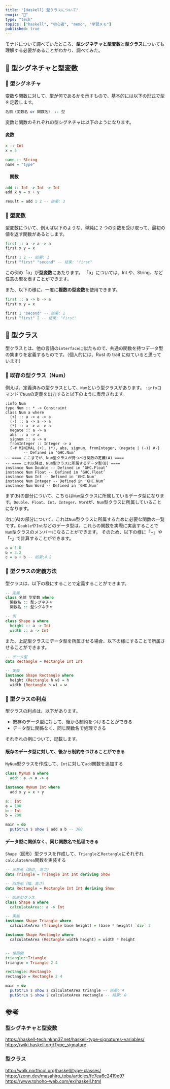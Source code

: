 ```yaml
---
title: "[Haskell] 型クラスについて"
emoji: "📓"
type: "tech"
topics: ["haskell", "初心者", "memo", "学習メモ"]
published: true
---
```


モナドについて調べていたところ、**型シグネチャと型変数**と**型クラス**についても理解する必要があることがわかり、調べてみた。

## 💠 型シグネチャと型変数

### 🔹 型シグネチャ

変数や関数に対して、型が何であるかを示すもので、基本的には以下の形式で型を定義します。

```haskell
名前（変数名 or 関数名） :: 型
```

変数と関数のそれぞれの型シグネチャは以下のようになります。

#### 変数

```haskell
x :: Int
x = 5

name :: String
name = "type"
```

#### 　関数

```haskell
add :: Int -> Int -> Int
add x y = x + y

result = add 1 2 -- 結果: 3
```

### 🔹 型変数

型変数について、例えば以下のような、単純に 2 つの引数を受け取って、最初の値を返す関数があるとします。

```haskell
first :: a -> a -> a
first x y = x

first 1 2 -- 結果: 1
first "first" "second" -- 結果: "first"
```

この例の「a」が**型変数**にあたります。
「a」については、Int や、String、など任意の型を表すことができます。

また、以下の様に、一度に**複数の型変数**を使用できます。

```haskell
first :: a -> b -> a
first x y = x

first 1 "second" -- 結果: 1
first "first" 2 -- 結果: "first"
```

## 💠 型クラス

型クラスとは、他の言語の`interface`に似たもので、共通の関数を持つデータ型の集まりを定義するものです。（個人的には、Rust の trait に似ていると思っています）

### 🔹 既存の型クラス（Num）

例えば、定義済みの型クラスとして、`Num`という型クラスがあります。
`:info`コマンドで`Num`の定義を出力すると以下のように表示されます。

```
:info Num
type Num :: * -> Constraint
class Num a where
  (+) :: a -> a -> a
  (-) :: a -> a -> a
  (*) :: a -> a -> a
  negate :: a -> a
  abs :: a -> a
  signum :: a -> a
  fromInteger :: Integer -> a
  {-# MINIMAL (+), (*), abs, signum, fromInteger, (negate | (-)) #-}
        -- Defined in ‘GHC.Num’
-- ==== ここまでが、Num型クラスが持つべき関数の定義(A) ====
-- ==== これ以降は、Num型クラスに所属するデータ型(B) ====
instance Num Double -- Defined in ‘GHC.Float’
instance Num Float -- Defined in ‘GHC.Float’
instance Num Int -- Defined in ‘GHC.Num’
instance Num Integer -- Defined in ‘GHC.Num’
instance Num Word -- Defined in ‘GHC.Num’
```

まず(B)の部分について、こちらは`Num`型クラスに所属しているデータ型になります。`Double`、`Float`、`Int`、`Integer`、`Word`が、`Num`型クラスに所属していることになります。

次に(A)の部分について、これは`Num`型クラスに所属するために必要な関数の一覧です。`Double`や`Int`などのデータ型は、これらの関数を実際に実装することで`Num`型クラスのメンバーになることができます。
そのため、以下の様に「+」や「-」で計算することができます。

```haskell
a = 1.0
b = 3.2
c = a + b -- 結果:4.2
```

### 🔹 型クラスの定義方法

型クラスは、以下の様にすることで定義することができます。

```Haskell
-- 定義
class 名前 型変数 where
  関数名 :: 型シグネチャ
  関数名 :: 型シグネチャ

-- 例
class Shape a where
  height :: a -> Int
  width :: a -> Int
```

また、上記型クラスにデータ型を所属させる場合、以下の様にすることで所属させることができます。

```haskell
-- データ型
data Rectangle = Rectangle Int Int

-- 実装
instance Shape Rectangle where
  height (Rectangle h w) = h
  width (Rectangle h w) = w
```

### 🔹 型クラスの利点

型クラスの利点は、以下があります。

- 既存のデータ型に対して、後から制約をつけることができる
- データ型に関係なく、同じ関数名で処理できる

それぞれの例について、記載します。

#### 既存のデータ型に対して、後から制約をつけることができる

`MyNum`型クラスを作成して、`Int`に対して`add`関数を追加する

```haskell
class MyNum a where
  add:: a -> a -> a

instance MyNum Int where
  add x y = x + y

a:: Int
a = 100
b:: Int
b = 200

main = do
  putStrLn $ show $ add a b -- 300
```

#### データ型に関係なく、同じ関数名で処理できる

`Shape`（図形）型クラスを作成して、`Triangle`と`Rectangle`にそれぞれ`calculateArea`関数を実装する

```haskell
-- 三角形（底辺, 高さ）
data Triangle = Triangle Int Int deriving Show

-- 四角形（幅、高さ）
data Rectangle = Rectangle Int Int deriving Show

-- 図形型クラス
class Shape a where
  calculateArea:: a -> Int

-- 実装
instance Shape Triangle where
  calculateArea (Triangle base height) = (base * height) `div` 2

instance Shape Rectangle where
  calculateArea (Rectangle width height) = width * height


-- 使用例
triangle::Triangle
triangle = Triangle 2 4

rectangle::Rectangle
rectangle = Rectangle 2 4

main = do
  putStrLn $ show $ calculateArea triangle -- 結果: 4
  putStrLn $ show $ calculateArea rectangle -- 結果: 8
```

## 参考

### 型シグネチャと型変数

https://haskell-tech.nkhn37.net/haskell-type-signatures-variables/
https://wiki.haskell.org/Type_signature

### 型クラス

http://walk.northcol.org/haskell/type-classes/
https://zenn.dev/masahiro_toba/articles/fc7ea6c2419e97
https://www.tohoho-web.com/ex/haskell.html
